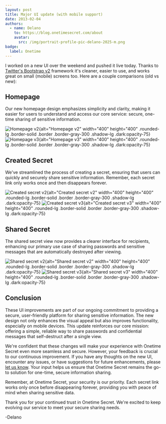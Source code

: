 ```yaml
---
layout: post
title: Major UI update (with mobile support)
date: 2013-02-04
authors:
  - name: Delano
    to: https://blog.onetimesecret.com/about
    avatar:
      src: /img/portrait-profile-pic-delano-2025-m.png
badge:
  label: Onetime
---
```


I worked on a new UI over the weekend and pushed it live today. Thanks to [Twitter's Bootstrap v2](http://twitter.github.com/bootstrap/) framework it's cleaner, easier to use, and works great on small (mobile) screens too. Here are a couple comparisons (old vs new):

## Homepage

Our new homepage design emphasizes simplicity and clarity, making it easier for users to understand and access our core service: secure, one-time sharing of sensitive information.

![Homepage v2](/img/blog/2013/ots-homepage-v2s.png){alt="Homepage v2" width="400" height="400" .rounded-lg .border-solid .border .border-gray-300 .shadow-lg .dark:opacity-75}
![Homepage v3](/img/blog/2013/ots-homepage-v3s.png){alt="Homepage v3" width="400" height="400" .rounded-lg .border-solid .border .border-gray-300 .shadow-lg .dark:opacity-75}

## Created Secret

We've streamlined the process of creating a secret, ensuring that users can quickly and securely share sensitive information. Remember, each secret link only works once and then disappears forever.

![Created secret v2](/img/blog/2013/ots-secret-v2s.png){alt="Created secret v2" width="400" height="400" .rounded-lg .border-solid .border .border-gray-300 .shadow-lg .dark:opacity-75}
![Created secret v3](/img/blog/2013/ots-secret-v3s.png){alt="Created secret v3" width="400" height="400" .rounded-lg .border-solid .border .border-gray-300 .shadow-lg .dark:opacity-75}

## Shared Secret

The shared secret view now provides a clearer interface for recipients, enhancing our primary use case of sharing passwords and sensitive messages that are automatically destroyed after viewing.

![Shared secret v2](/img/blog/2013/ots-secret2-v2s.png){alt="Shared secret v2" width="400" height="400" .rounded-lg .border-solid .border .border-gray-300 .shadow-lg .dark:opacity-75}
![Shared secret v3](/img/blog/2013/ots-secret2-v3s.png){alt="Shared secret v3" width="400" height="400" .rounded-lg .border-solid .border .border-gray-300 .shadow-lg .dark:opacity-75}


## Conclusion
These UI improvements are part of our ongoing commitment to providing a secure, user-friendly platform for sharing sensitive information. The new design not only enhances the visual appeal but also improves functionality, especially on mobile devices. This update reinforces our core mission: offering a simple, reliable way to share passwords and confidential messages that self-destruct after a single view.

We're confident that these changes will make your experience with Onetime Secret even more seamless and secure. However, your feedback is crucial to our continuous improvement. If you have any thoughts on the new UI, encounter any issues, or have suggestions for future enhancements, please [let us know](https://onetimesecret.com/feedback). Your input helps us ensure that Onetime Secret remains the go-to solution for one-time, secure information sharing.

Remember, at Onetime Secret, your security is our priority. Each secret link works only once before disappearing forever, providing you with peace of mind when sharing sensitive data.

Thank you for your continued trust in Onetime Secret. We're excited to keep evolving our service to meet your secure sharing needs.

-Delano
